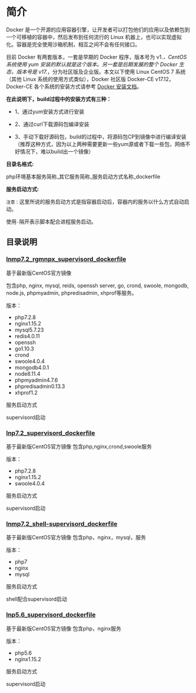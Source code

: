简介
=================
Docker 是一个开源的应用容器引擎，让开发者可以打包他们的应用以及依赖包到一个可移植的容器中，然后发布到任何流行的 Linux 机器上，也可以实现虚拟化。容器是完全使用沙箱机制，相互之间不会有任何接口。

目前 Docker 有两套版本，一套是早期的 Docker 程序，版本号为 v1.*，CentOS 系统使用 yum 安装的默认就是这个版本。另一套是后期发展的整个 Docker 生态，版本号是 v17.*，分为社区版及企业版。本文以下使用 Linux CentOS 7 系统（其他 Linux 系统的使用方式类似），Docker 社区版 Docker-CE v17.12，Docker-CE 各个系统的安装方式请参考 [Docker 安装文档](https://link.zhihu.com/?target=https%3A//docs.docker.com/install/)。

**在此说明下，build过程中的安装方式有三种：**

* 1、通过yum安装方式进行安装

* 2、通过curl下载源码包编译安装

* 3、手动下载好源码包，build的过程中，将源码包CP到镜像中进行编译安装（推荐这种方式，因为以上两种需要更新一些yum源或者下载一些包，网络不好情况下，难以build出一个镜像）

**目录名格式:**

php环境基本服务简称_其它服务简称_服务启动方式名称_dockerfile

**服务启动方式:**

`注意：`这里所说的服务启动方式是指容器启动后，容器内的服务以什么方式自动启动。

使用`-`隔开表示脚本配合进程服务启动。


## 目录说明
### [lnmp7.2_rgmnpx_supervisord_dockerfile](https://github.com/zhengxidong/docker/tree/master/lnmp_rgmnpx_supervisord_dockerfile)

基于最新版CentOS官方镜像

包含php, nginx, mysql, reids, openssh server, go, crond, swoole, mongodb, node.js, phpmyadmin, phpredisadmin, xhprof等服务。

版本：

* php7.2.8
* nginx1.15.2
* mysql5.7.23
* redis4.0.11
* openssh
* go1.10.3
* crond
* swoole4.0.4
* mongodb4.0.1
* node8.11.4
* phpmyadmin4.7.6
* phpredisadmin0.13.3
* xhprof1.2

服务启动方式

   supervisord启动

### [lnp7.2_supervisord_dockerfile](https://github.com/zhengxidong/docker/tree/master/lnp_supervisord_dockerfile)

基于最新版CentOS官方镜像
包含php,nginx,crond,swoole服务

版本：

* php7.2.8
* nginx1.15.2
* swoole4.0.4

服务启动方式

 supervisord启动


### [lnmp7.2_shell-supervisord_dockerfile](https://github.com/zhengxidong/docker/tree/master/lnmp_shell-supervisord_dockerfile)


基于最新版CentOS官方镜像
包含php，nginx，mysql，服务

版本：

* php7
* nginx
* mysql

服务启动方式

 shell配合supervisord启动   

### [lnp5.6_supervisord_dockerfile](https://github.com/zhengxidong/docker/tree/master/lnp5.6_supervisord_dockerfile)

基于最新版CentOS官方镜像
包含php，nginx服务

版本：

* php5.6
* nginx1.15.2

服务启动方式

  supervisord启动   
